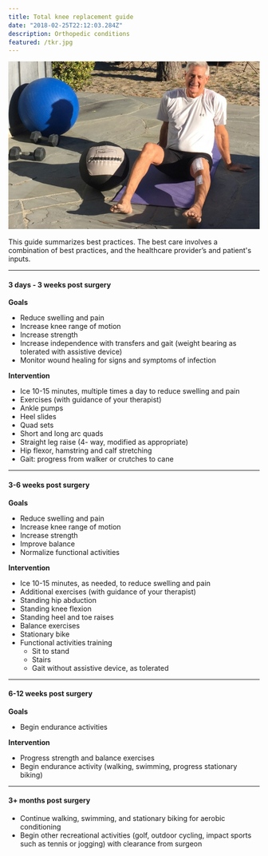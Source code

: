 ```yaml
---
title: Total knee replacement guide
date: "2018-02-25T22:12:03.284Z"
description: Orthopedic conditions
featured: /tkr.jpg
---
```

![home physical therapy](./tkr.jpg)

This guide summarizes best practices.  The best care involves a combination of best practices, and the healthcare provider’s and patient's inputs.

***

#### 3 days - 3 weeks post surgery

**Goals**

- Reduce swelling and pain
- Increase knee range of motion
- Increase strength
- Increase independence with transfers and gait (weight bearing as tolerated with assistive device)
- Monitor wound healing for signs and symptoms of infection

**Intervention**

- Ice 10-15 minutes, multiple times a day to reduce swelling and pain
- Exercises (with guidance of your therapist)
- Ankle pumps
- Heel slides
- Quad sets
- Short and long arc quads
- Straight leg raise (4- way, modified as appropriate)
- Hip flexor, hamstring and calf stretching
- Gait:  progress from walker or crutches to cane

***

#### 3-6 weeks post surgery

**Goals**

- Reduce swelling and pain
- Increase knee range of motion
- Increase strength
- Improve balance
- Normalize functional activities

**Intervention**

- Ice 10-15 minutes, as needed, to reduce swelling and pain
- Additional exercises (with guidance of your therapist)
- Standing hip abduction
- Standing knee flexion
- Standing heel and toe raises
- Balance exercises
- Stationary bike
- Functional activities training 
    - Sit to stand
    - Stairs
    - Gait without assistive device, as tolerated

***

#### 6-12 weeks post surgery

**Goals**

- Begin endurance activities

**Intervention**

- Progress strength and balance exercises
- Begin endurance activity (walking, swimming, progress stationary biking)

***

#### 3+ months post surgery

- Continue walking, swimming, and stationary biking for aerobic conditioning
- Begin other recreational activities (golf, outdoor cycling, impact sports such as tennis or jogging) with clearance from surgeon